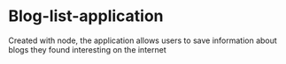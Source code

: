 # Blog-list-application
Created with node, the application allows users to save information about blogs they found interesting on the internet
